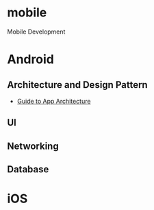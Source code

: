 # mobile
Mobile Development

# Android 

## Architecture and Design Pattern 
* [Guide to App Architecture](https://developer.android.com/jetpack/guide?gclid=CjwKCAjwuYWSBhByEiwAKd_n_jIvavjwqNrVc3FmBG1GxI26Xoa-2sTO7CX0mSVUElZn6r5safGGwRoCzPQQAvD_BwE&gclsrc=aw.ds) 



## UI 

## Networking 

## Database 

# iOS 

